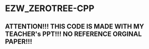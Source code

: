 # EZW_ZEROTREE-CPP

## ATTENTION!!! THIS CODE IS MADE WITH MY TEACHER's PPT!!! NO REFERENCE ORGINAL PAPER!!!
